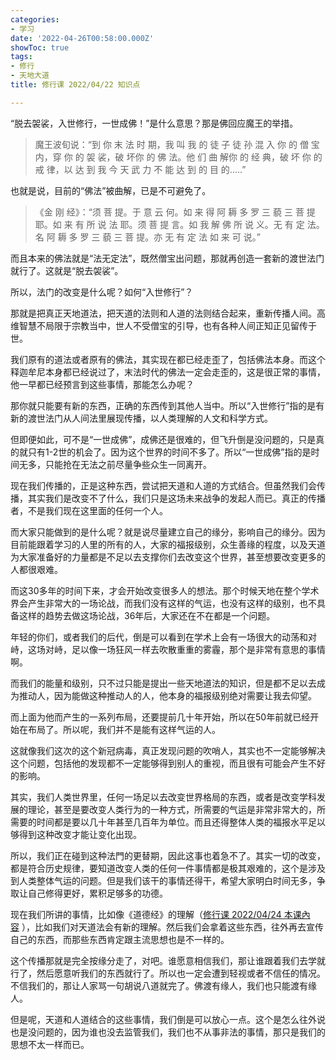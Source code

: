 ```yaml
---
categories:
- 学习
date: '2022-04-26T00:58:00.000Z'
showToc: true
tags:
- 修行
- 天地大道
title: 修行课 2022/04/22 知识点

---
```






“脱去袈裟，入世修行，一世成佛！”是什么意思？那是佛回应魔王的举措。

> 魔王波旬说：“到 你 末 法 时 期，我 叫 我 的 徒 子 徒 孙 混 入 你 的 僧 宝 内，穿 你 的 袈 裟，破 坏你 的 佛 法。他 们 曲 解你 的 经 典，破 坏 你 的 戒 律，以 达 到 我 今 天 武 力 不 能 达 到 的 目 的.....”

也就是说，目前的“佛法”被曲解，已是不可避免了。

> 《金 刚 经》：“须 菩 提。于 意 云 何。如 来 得 阿 耨 多 罗 三 藐 三 菩 提 耶。如 来 有 所 说 法 耶。须 菩 提 言。如 我 解 佛 所 说 义。无 有 定 法。名 阿 耨 多 罗 三 藐 三 菩 提。亦 无 有 定 法 如 来 可 说。”

而且本来的佛法就是“法无定法”，既然僧宝出问题，那就再创造一套新的渡世法门就行了。这就是“脱去袈裟”。

所以，法门的改变是什么呢？如何“入世修行”？

那就是把真正天地道法，把天道的法则和人道的法则结合起来，重新传播人间。高维智慧不局限于宗教当中，世人不受僧宝的引导，也有各种人间正知正见留传于世。

我们原有的道法或者原有的佛法，其实现在都已经走歪了，包括佛法本身。而这个释迦牟尼本身都已经说过了，末法时代的佛法一定会走歪的，这是很正常的事情，他一早都已经预言到这些事情，那能怎么办呢？

那你就只能要有新的东西，正确的东西传到其他人当中。所以“入世修行”指的是有新的渡世法门从人间法里展现传播，以人类理解的人文和科学方式。

但即便如此，可不是“一世成佛”，成佛还是很难的，但飞升倒是没问题的，只是真的就只有1-2世的机会了。因为这个世界的时间不多了。所以“一世成佛”指的是时间无多，只能抢在无法之前尽量争些众生一同离开。

现在我们传播的，正是这种东西，尝试把天道和人道的方式结合。但虽然我们会传播，其实我们是改变不了什么，我们只是这场未来战争的发起人而已。真正的传播者，不是我们现在这里面的任何一个人。

而大家只能做到的是什么呢？就是说尽量建立自己的缘分，影响自己的缘分。因为目前能跟着学习的人里的所有的人，大家的福报级别，众生善缘的程度，以及天道为大家准备好的力量都是不足以去支撑你们去改变这个世界，甚至想要改变更多的人都很艰难。

而这30多年的时间下来，才会开始改变很多人的想法。那个时候天地在整个学术界会产生非常大的一场论战，而我们没有这样的气运，也没有这样的级别，也不具备这样的趋势去做这场论战，36年后，大家还在不在都是一个问题。

年轻的你们，或者我们的后代，倒是可以看到在学术上会有一场很大的动荡和对峙，这场对峙，足以像一场狂风一样去吹散重重的雾霾，那个是非常有意思的事情啊。

而我们的能量和级别，只不过只能是提出一些天地道法的知识，但是都不足以去成为推动人，因为能做这种推动人的人，他本身的福报级别绝对需要让我去仰望。

而上面为他而产生的一系列布局，还要提前几十年开始，所以在50年前就已经开始在布局了。所以呢，我们并不是能有这样气运的人。

这就像我们这次的这个新冠病毒，真正发现问题的吹哨人，其实也不一定能够解决这个问题，包括他的发现都不一定能够得到别人的重视，而且很有可能会产生不好的影响。

其实，我们人类世界里，任何一场足以去改变世界格局的东西，或者是改变学科发展的理论，甚至是要改变人类行为的一种方式，所需要的气运是非常非常大的，所需要的时间都是要以几十年甚至几百年为单位。而且还得整体人类的福报水平足以够得到这种改变才能让变化出现。

所以，我们正在碰到这种法門的更替期，因此这事也着急不了。其实一切的改变，都是符合历史规律，要知道改变人类的任何一件事情都是极其艰难的，这个是涉及到人类整体气运的问题。但是我们该干的事情还得干，希望大家明白时间无多，争取让自己修得更好，累积足够多的功德。

现在我们所讲的事情，比如像《道德经》的理解（[修行课 2022/04/24 本课內容](https://xscpbozn7v.feishu.cn/wiki/wikcnE4HbTRxv90YEzd6kCx9v1g) ），比如我们对天道法会有新的理解。然后我们会拿着这些东西，往外再去宣传自己的东西，而那些东西肯定跟主流思想也是不一样的。

这个传播那就是完全按缘分走了，对吧。谁愿意相信我们，那让谁跟着我们去学就行了，然后愿意听我们的东西就行了。所以也一定会遭到轻视或者不信任的情况。不信我们的，那让人家骂一句胡说八道就完了。佛渡有缘人，我们也只能渡有缘人。

但是呢，天道和人道结合的这些事情，我们倒是可以放心一点。这个是怎么往外说也是没问题的，因为谁也没去监管我们，我们也不从事非法的事情，那只是我们的思想不太一样而已。

